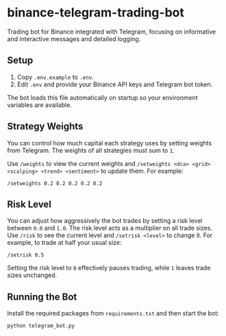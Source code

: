 # binance-telegram-trading-bot
Trading bot for Binance integrated with Telegram, focusing on informative and interactive messages and detailed logging.

## Setup

1. Copy `.env.example` to `.env`.
2. Edit `.env` and provide your Binance API keys and Telegram bot token.

The bot loads this file automatically on startup so your environment variables are available.

## Strategy Weights

You can control how much capital each strategy uses by setting weights from Telegram. The weights of all strategies must sum to `1`.

Use `/weights` to view the current weights and `/setweights <dca> <grid> <scalping> <trend> <sentiment>` to update them. For example:

```
/setweights 0.2 0.2 0.2 0.2 0.2
```

## Risk Level

You can adjust how aggressively the bot trades by setting a risk level between `0.0` and `1.0`.
The risk level acts as a multiplier on all trade sizes. Use `/risk` to see the
current level and `/setrisk <level>` to change it. For example, to trade at half
your usual size:

```
/setrisk 0.5
```

Setting the risk level to `0` effectively pauses trading, while `1` leaves trade
sizes unchanged.

## Running the Bot

Install the required packages from `requirements.txt` and then start the bot:

```
python telegram_bot.py
```
